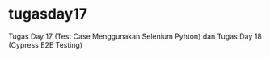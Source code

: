 # tugasday17
Tugas Day 17 (Test Case Menggunakan Selenium Pyhton) dan
Tugas Day 18 (Cypress E2E Testing)
